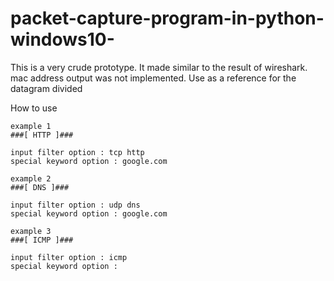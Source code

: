 # packet-capture-program-in-python-windows10-

This is a very crude prototype. It made similar to the result of wireshark. mac address output was not implemented.
Use as a reference for the datagram divided


How to use

    example 1
    ###[ HTTP ]###

    input filter option : tcp http
    special keyword option : google.com

    example 2
    ###[ DNS ]###

    input filter option : udp dns
    special keyword option : google.com

    example 3
    ###[ ICMP ]###

    input filter option : icmp
    special keyword option :

